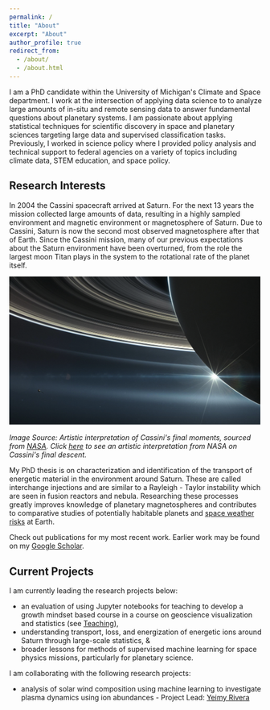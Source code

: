 ```yaml
---
permalink: /
title: "About"
excerpt: "About"
author_profile: true
redirect_from: 
  - /about/
  - /about.html
---
```


I am a PhD candidate within the University of Michigan's Climate and Space department. I work at the intersection of applying data science to to analyze large amounts of in-situ and remote sensing data to answer fundamental questions about planetary systems. I am passionate about applying statistical techniques for scientific discovery in space and planetary sciences targeting large data and supervised classification tasks. Previously, I worked in science policy where I provided policy analysis and technical support to federal agencies on a variety of topics including climate data, STEM education, and space policy.  

## Research Interests

In 2004 the Cassini spacecraft arrived at Saturn. For the next 13 years the mission collected large amounts of data, resulting in a highly sampled environment and magnetic environment or magnetosphere of Saturn. Due to Cassini, Saturn is now the second most observed magnetosphere after that of Earth. Since the Cassini mission, many of our previous expectations about the Saturn environment have been overturned, from the role the largest moon Titan plays in the system to the rotational rate of the planet itself. 

<img src="../images/CassiniMockUp.png" alt="Drawing" style="width: 500px;"/>

*Image Source: Artistic interpretation of Cassini's final moments, sourced from [NASA](https://solarsystem.nasa.gov/missions/cassini/mission/grand-finale/overview/). Click [here](https://solarsystem.nasa.gov/resources/17728/cassinis-final-plunge/) to see an artistic interpretation from NASA on Cassini's final descent.*

My PhD thesis is on characterization and identification of the transport of energetic material in the environment around Saturn. These are called interchange injections and are similar to a Rayleigh - Taylor instability which are seen in fusion reactors and nebula. Researching these processes greatly improves knowledge of planetary magnetospheres and contributes to comparative studies of potentially habitable planets and [space weather risks](https://spaceplace.nasa.gov/spaceweather/en/) at Earth.

Check out publications for my most recent work. Earlier work may be found on my [Google Scholar](https://scholar.google.com/citations?user=UdcGQbYAAAAJ&hl=en&oi=ao).

## Current Projects

I am currently leading the research projects below: 
- an evaluation of using Jupyter notebooks for teaching to develop a growth mindset based course in a course on geoscience visualization and statistics (see [Teaching](https://astro-abby.github.io/teaching/)),
- understanding transport, loss, and energization of energetic ions around Saturn through large-scale statistics, &
- broader lessons for methods of supervised machine learning for space physics missions, particularly for planetary science.

I am collaborating with the following research projects: 
- analysis of solar wind composition using machine learning to investigate plasma dynamics using ion abundances - Project Lead: [Yeimy Rivera](https://clasp.engin.umich.edu/people/yeimy-rivera/)












